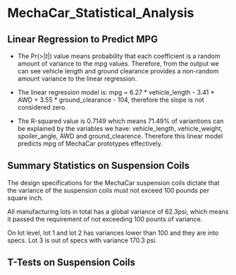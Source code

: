 # MechaCar_Statistical_Analysis
## Linear Regression to Predict MPG
* The Pr(>|t|) value means probability that each coefficient is a random amount of variance to the mpg values. Therefore, from the output we can see vehicle length and ground clearance provides a non-random amount variance to the linear regression. 

* The linear regression model is: mpg = 6.27 * vehicle_length - 3.41 * AWD + 3.55 * ground_clearance - 104, therefore the slope is not considered zero. 


* The R-squared value is 0.7149 which means 71.49% of variantions can be explained by the variables we have: vehicle_length, vehicle_weight, spoiler_angle, AWD and ground_clearence. Therefore this linear model predicts mpg of MechaCar prototypes effectively.

## Summary Statistics on Suspension Coils
The design specifications for the MechaCar suspension coils dictate that the variance of the suspension coils must not exceed 100 pounds per square inch.

All manufacturing lots in total has a global variance of 62.3psi, which means it passed the requirement of not exceeding 100 pounts of variance.

On lot level, lot 1 and lot 2 has variances lower than 100 and they are into specs. Lot 3 is out of specs with variance 170.3 psi.

## T-Tests on Suspension Coils
